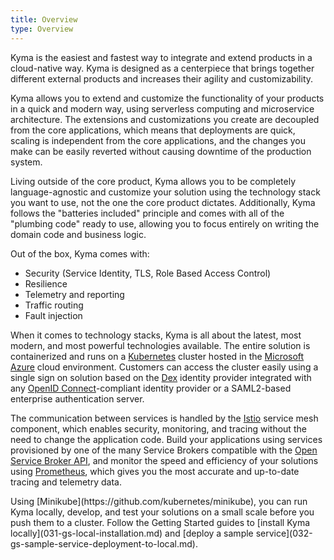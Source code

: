 ```yaml
---
title: Overview
type: Overview
---
```


Kyma is the easiest and fastest way to integrate and extend products in a cloud-native way. Kyma is designed as a centerpiece that brings together different external products and increases their agility and customizability.

Kyma allows you to extend and customize the functionality of your products in a quick and modern way, using serverless computing and microservice architecture. The extensions and customizations you create are decoupled from the core applications, which means that deployments are quick, scaling is independent from the core applications, and the changes you make can be easily reverted without causing downtime of the production system.

Living outside of the core product, Kyma allows you to be completely language-agnostic and customize your solution using the technology stack you want to use, not the one the core product dictates. Additionally, Kyma follows the "batteries included" principle and comes with all of the "plumbing code" ready to use, allowing you to focus entirely on writing the domain code and business logic.

Out of the box, Kyma comes with:
  - Security (Service Identity, TLS, Role Based Access Control)
  - Resilience
  - Telemetry and reporting
  - Traffic routing
  - Fault injection

When it comes to technology stacks, Kyma is all about the latest, most modern, and most powerful technologies available. The entire solution is containerized and runs on a [Kubernetes](https://kubernetes.io/) cluster hosted in the [Microsoft Azure](https://azure.microsoft.com/) cloud environment. Customers can access the cluster easily using a single sign on solution based on the [Dex](https://github.com/coreos/dex) identity provider integrated with any [OpenID Connect](https://openid.net/connect/)-compliant identity provider or a SAML2-based enterprise authentication server.

The communication between services is handled by the [Istio](https://istio.io/) service mesh component, which enables security, monitoring, and tracing without the need to change the application code.
Build your applications using services provisioned by one of the many Service Brokers compatible with the [Open Service Broker API](https://www.openservicebrokerapi.org/), and monitor the speed and efficiency of your solutions using [Prometheus](https://prometheus.io/), which gives you the most accurate and up-to-date tracing and telemetry data.

<p class="internal">
Using [Minikube](https://github.com/kubernetes/minikube), you can run Kyma locally, develop, and test your solutions on a small scale before you push them to a cluster. Follow the Getting Started guides to [install Kyma locally](031-gs-local-installation.md) and [deploy a sample service](032-gs-sample-service-deployment-to-local.md).</p>
